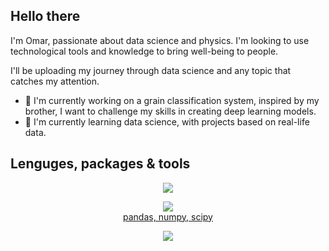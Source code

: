 ## Hello there 

I'm Omar, passionate about data science and physics. I'm looking to use technological tools and knowledge to bring well-being to people.

I'll be uploading my journey through data science and any topic that catches my attention.

- 🔭 I'm currently working on a grain classification system, inspired by my brother, I want to challenge my skills in creating deep learning models.
- 🌱 I'm currently learning data science, with projects based on real-life data.

## Lenguges, packages \& tools
<p align="center">
  <a href="https://skillicons.dev">
    <img src="https://skillicons.dev/icons?i=python,c,cpp,mysql,scala" /> <br>
  </a>
</p>
<p align="center">
  <a href="https://skillicons.dev">
    <img src="https://skillicons.dev/icons?i=tensorflow,sklearn" /> <br>
    pandas, numpy, scipy
  </a>
</p>
<p align="center">
  <a href="https://skillicons.dev">
    <img src="https://skillicons.dev/icons?i=git,github,vscode,regex,latex" />
</p>



    
    
<!--
**Omarciano19/Omarciano19** is a ✨ _special_ ✨ repository because its `README.md` (this file) appears on your GitHub profile.

Here are some ideas to get you started:

- 🔭 I’m currently working on ...
- 🌱 I’m currently learning ...
- 👯 I’m looking to collaborate on ...
- 🤔 I’m looking for help with ...
- 💬 Ask me about ...
- 📫 How to reach me: ...
- 😄 Pronouns: ...
- ⚡ Fun fact: ...
-->
